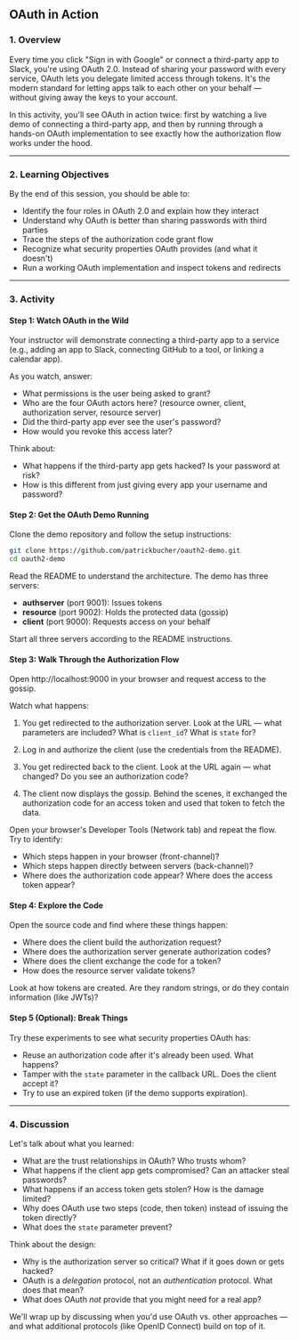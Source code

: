 ## OAuth in Action

### 1. Overview

Every time you click "Sign in with Google" or connect a third-party app to Slack, you're using OAuth 2.0. Instead of sharing your password with every service, OAuth lets you delegate limited access through tokens. It's the modern standard for letting apps talk to each other on your behalf — without giving away the keys to your account.

In this activity, you'll see OAuth in action twice: first by watching a live demo of connecting a third-party app, and then by running through a hands-on OAuth implementation to see exactly how the authorization flow works under the hood.

---

### 2. Learning Objectives

By the end of this session, you should be able to:

- Identify the four roles in OAuth 2.0 and explain how they interact
- Understand why OAuth is better than sharing passwords with third parties
- Trace the steps of the authorization code grant flow
- Recognize what security properties OAuth provides (and what it doesn't)
- Run a working OAuth implementation and inspect tokens and redirects

---

### 3. Activity

#### Step 1: Watch OAuth in the Wild

Your instructor will demonstrate connecting a third-party app to a service (e.g., adding an app to Slack, connecting GitHub to a tool, or linking a calendar app).

As you watch, answer:

- What permissions is the user being asked to grant?
- Who are the four OAuth actors here? (resource owner, client, authorization server, resource server)
- Did the third-party app ever see the user's password?
- How would you revoke this access later?

Think about:

- What happens if the third-party app gets hacked? Is your password at risk?
- How is this different from just giving every app your username and password?

#### Step 2: Get the OAuth Demo Running

Clone the demo repository and follow the setup instructions:

```bash
git clone https://github.com/patrickbucher/oauth2-demo.git
cd oauth2-demo
```

Read the README to understand the architecture. The demo has three servers:

- **authserver** (port 9001): Issues tokens
- **resource** (port 9002): Holds the protected data (gossip)
- **client** (port 9000): Requests access on your behalf

Start all three servers according to the README instructions.

#### Step 3: Walk Through the Authorization Flow

Open http://localhost:9000 in your browser and request access to the gossip.

Watch what happens:

1. You get redirected to the authorization server. Look at the URL — what parameters are included? What is `client_id`? What is `state` for?

2. Log in and authorize the client (use the credentials from the README).

3. You get redirected back to the client. Look at the URL again — what changed? Do you see an authorization code?

4. The client now displays the gossip. Behind the scenes, it exchanged the authorization code for an access token and used that token to fetch the data.

Open your browser's Developer Tools (Network tab) and repeat the flow. Try to identify:

- Which steps happen in your browser (front-channel)?
- Which steps happen directly between servers (back-channel)?
- Where does the authorization code appear? Where does the access token appear?

#### Step 4: Explore the Code

Open the source code and find where these things happen:

- Where does the client build the authorization request?
- Where does the authorization server generate authorization codes?
- Where does the client exchange the code for a token?
- How does the resource server validate tokens?

Look at how tokens are created. Are they random strings, or do they contain information (like JWTs)?

#### Step 5 (Optional): Break Things

Try these experiments to see what security properties OAuth has:

- Reuse an authorization code after it's already been used. What happens?
- Tamper with the `state` parameter in the callback URL. Does the client accept it?
- Try to use an expired token (if the demo supports expiration).

---

### 4. Discussion

Let's talk about what you learned:

- What are the trust relationships in OAuth? Who trusts whom?
- What happens if the client app gets compromised? Can an attacker steal passwords?
- What happens if an access token gets stolen? How is the damage limited?
- Why does OAuth use two steps (code, then token) instead of issuing the token directly?
- What does the `state` parameter prevent?

Think about the design:

- Why is the authorization server so critical? What if it goes down or gets hacked?
- OAuth is a *delegation* protocol, not an *authentication* protocol. What does that mean?
- What does OAuth *not* provide that you might need for a real app?

We'll wrap up by discussing when you'd use OAuth vs. other approaches — and what additional protocols (like OpenID Connect) build on top of it.
